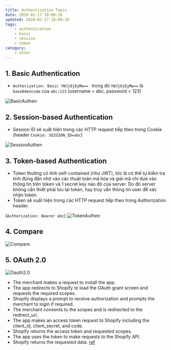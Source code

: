 ```yaml
---
title: Authentication Topic
date: 2020-02-17 18:00:26
updated: 2020-02-17 18:00:26
tags:
    - authentication
    - basic
    - session
    - token
category: 
    - other
---
```


## 1. Basic Authentication
- `Authorization: Basic YWJjOjEyMw== `  trong đó `YWJjOjEyMw==` là `base64encode` của `abc:123`  (username = abc, password = 123)   

![BasicAuthen](https://tungexplorer.s3.ap-southeast-1.amazonaws.com/authen_topic/basicAuthFlow.jpg)

## 2. Session-based Authentication
- Session ID sẽ xuất hiện trong các HTTP request tiếp theo trong Cookie (header `Cookie: SESSION_ID=abc`)

![SessionAuthen](https://tungexplorer.s3.ap-southeast-1.amazonaws.com/authen_topic/Session-based_Authentication.jpg)

## 3. Token-based Authentication
- Token thường có tính self-contained (như JWT), tức là có thể tự kiểm tra tính đúng đắn nhờ vào các thuật toán mã hóa và giải mã chỉ dựa vào thông tin trên token và 1 secret key nào đó của server. Do đó server không cần thiết phải lưu lại token, hay truy vấn thông tin user để xác nhận token.
- Token sẽ xuất hiện trong các HTTP request tiếp theo trong Authorization header.   

(`Authorization: Bearer abc`)
![TokenAuthen](https://tungexplorer.s3.ap-southeast-1.amazonaws.com/authen_topic/TokenBased.jpg)

## 4. Compare 
![Compare](https://tungexplorer.s3.ap-southeast-1.amazonaws.com/authen_topic/compare.JPG)

## 5. OAuth 2.0 
![Oauth2.0](https://shopify.dev/assets/api/oauth-code-grant-flow.png)
- The merchant makes a request to install the app.
- The app redirects to Shopify to load the OAuth grant screen and requests the required scopes.
- Shopify displays a prompt to receive authorization and prompts the merchant to login if required.
- The merchant consents to the scopes and is redirected to the redirect_uri.
- The app makes an access token request to Shopify including the client_id, client_secret, and code.
- Shopify returns the access token and requested scopes.
- The app uses the token to make requests to the Shopify API.
- Shopify returns the requested data.
[ref](https://shopify.dev/tutorials/authenticate-with-oauth)

